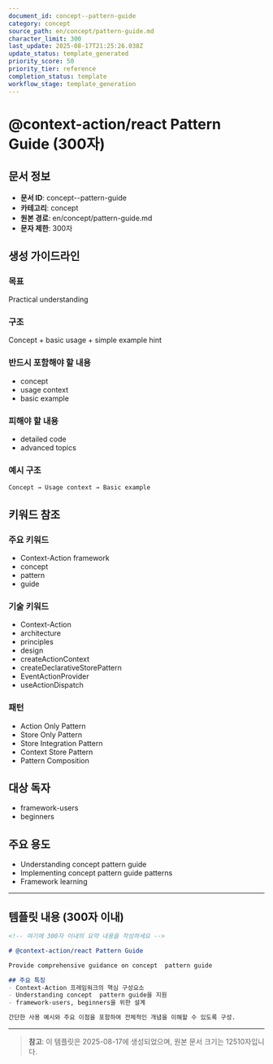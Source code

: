 ```yaml
---
document_id: concept--pattern-guide
category: concept
source_path: en/concept/pattern-guide.md
character_limit: 300
last_update: 2025-08-17T21:25:26.038Z
update_status: template_generated
priority_score: 50
priority_tier: reference
completion_status: template
workflow_stage: template_generation
---
```


# @context-action/react Pattern Guide (300자)

## 문서 정보
- **문서 ID**: concept--pattern-guide
- **카테고리**: concept
- **원본 경로**: en/concept/pattern-guide.md
- **문자 제한**: 300자

## 생성 가이드라인

### 목표
Practical understanding

### 구조
Concept + basic usage + simple example hint

### 반드시 포함해야 할 내용
- concept
- usage context
- basic example

### 피해야 할 내용  
- detailed code
- advanced topics

### 예시 구조
```
Concept → Usage context → Basic example
```

## 키워드 참조

### 주요 키워드
- Context-Action framework
- concept
- pattern
- guide

### 기술 키워드
- Context-Action
- architecture
- principles
- design
- createActionContext
- createDeclarativeStorePattern
- EventActionProvider
- useActionDispatch

### 패턴
- Action Only Pattern
- Store Only Pattern
- Store Integration Pattern
- Context Store Pattern
- Pattern Composition

## 대상 독자
- framework-users
- beginners

## 주요 용도
- Understanding concept  pattern guide
- Implementing concept  pattern guide patterns
- Framework learning

---

## 템플릿 내용 (300자 이내)

```markdown
<!-- 여기에 300자 이내의 요약 내용을 작성하세요 -->

# @context-action/react Pattern Guide

Provide comprehensive guidance on concept  pattern guide

## 주요 특징
- Context-Action 프레임워크의 핵심 구성요소
- Understanding concept  pattern guide을 지원
- framework-users, beginners을 위한 설계

간단한 사용 예시와 주요 이점을 포함하여 전체적인 개념을 이해할 수 있도록 구성.
```

---

> **참고**: 이 템플릿은 2025-08-17에 생성되었으며, 
> 원본 문서 크기는 12510자입니다.
